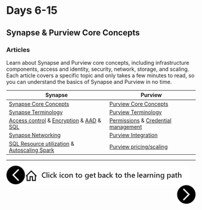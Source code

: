 # Days 6-15
## Synapse & Purview Core Concepts
### Articles

Learn about Synapse and Purview core concepts, including infrastructure components, access and identity, security, network, storage, and scaling. Each article covers a specific topic and only takes a few minutes to read, so you can understand the basics of Synapse and Purview in no time.

| Synapse                                                                                                                                    | Purview                                                                                      |
| ------------------------------------------------------------------------------------------------------------------------------------------ | --------------------------------------------------------------------------------------------- |
| [Synapse Core Concepts][synapse-core]                                                                                                      | [Purview Core Concepts][purview-core]                                                         |
| [Synapse Terminology][synapse-terms]                                                                                                       | [Purview Terminology][purview-terms]                                                          |
| [Access control][synapse-security-acl] & [Encryption][synapse-security-encryption] & [AAD][synapse-security-aad] & [SQL][synapse-security-sql] | [Permissions][purview-security-permissions] & [Credential management][purview-security-creds] |
| [Synapse Networking][synapse-network]                                                                                                      | [Purview Integration][purview-network]                                                        |
| [SQL Resource utilization][synapse-scaling-sql] & [Autoscaling Spark][synapse-scaling-spark]                                               | [Purview pricing/scaling][purview-pricing]                                                    |

<!-- Core Concepts | [Synapse][synapse-link] | [Purview][purview-link] -->


[synapse-core]: https://aka.ms/wegsplp/docs/synapse/main
[synapse-terms]: https://docs.microsoft.com/en-us/azure/synapse-analytics/overview-terminology
[synapse-security-acl]: https://docs.microsoft.com/en-us/azure/synapse-analytics/security/synapse-workspace-access-control-overview
[synapse-security-encryption]: https://docs.microsoft.com/en-us/azure/synapse-analytics/security/workspaces-encryption
[synapse-security-aad]: https://docs.microsoft.com/en-us/azure/synapse-analytics/sql/active-directory-authentication
[synapse-security-sql]: https://docs.microsoft.com/en-us/azure/synapse-analytics/sql/sql-authentication?tabs=serverless
[synapse-network]: https://docs.microsoft.com/en-us/azure/synapse-analytics/security/synapse-workspace-ip-firewall
[synapse-scaling-sql]:https://docs.microsoft.com/en-us/azure/synapse-analytics/sql-data-warehouse/sql-data-warehouse-concept-resource-utilization-query-activity
[synapse-scaling-spark]:https://docs.microsoft.com/en-us/azure/synapse-analytics/spark/apache-spark-autoscale

[purview-core]: https://docs.microsoft.com/en-us/azure/purview/overview
[purview-terms]: https://docs.microsoft.com/en-us/azure/purview/frequently-asked-questions
[purview-security-permissions]: https://docs.microsoft.com/en-us/azure/purview/catalog-permissions
[purview-security-creds]: https://docs.microsoft.com/en-us/azure/purview/manage-credentials
[purview-network]: https://docs.microsoft.com/en-us/azure/purview/manage-integration-runtimes
[purview-pricing]:https://azure.microsoft.com/en-us/pricing/details/azure-purview/


---

[next-link]: part3.md
[previous-link]: part1.md
[home-link]:README.md
[<img src="assets/previous.png" width="50" height="50" rotate="180" style="float:left">][previous-link]
[<img src="assets/home_button.png" style="vertical-align:middle">][home-link]
[<img src="assets/next.png" width="50" height="50" style="float:right">][next-link]
